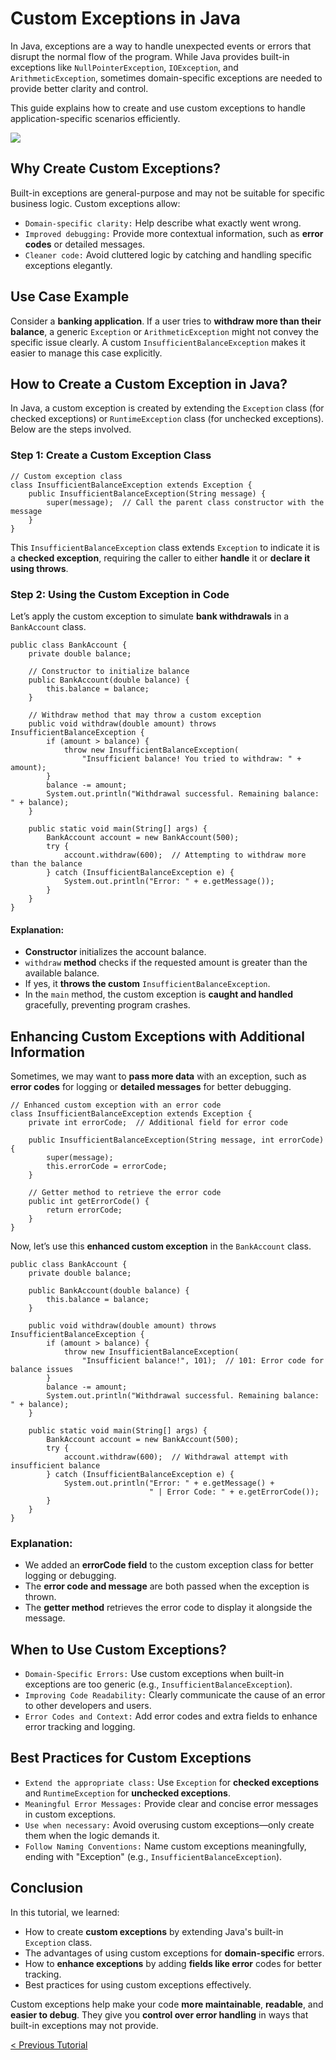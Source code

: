 # Custom Exceptions in Java
In Java, exceptions are a way to handle unexpected events or errors that disrupt the normal flow of the program. While Java provides built-in exceptions like `NullPointerException`, `IOException`, and `ArithmeticException`, sometimes domain-specific exceptions are needed to provide better clarity and control.

This guide explains how to create and use custom exceptions to handle application-specific scenarios efficiently.

[![](https://markdown-videos-api.jorgenkh.no/youtube/qHlqTuH262o)](https://youtu.be/qHlqTuH262o)

## Why Create Custom Exceptions?
Built-in exceptions are general-purpose and may not be suitable for specific business logic. Custom exceptions allow:
* `Domain-specific clarity:` Help describe what exactly went wrong.
* `Improved debugging:` Provide more contextual information, such as **error codes** or detailed messages.
* `Cleaner code:` Avoid cluttered logic by catching and handling specific exceptions elegantly.

## Use Case Example
Consider a **banking application**. If a user tries to **withdraw more than their balance**, a generic `Exception` or `ArithmeticException` might not convey the specific issue clearly. A custom `InsufficientBalanceException` makes it easier to manage this case explicitly.

## How to Create a Custom Exception in Java?
In Java, a custom exception is created by extending the `Exception` class (for checked exceptions) or `RuntimeException` class (for unchecked exceptions). Below are the steps involved.

### Step 1: Create a Custom Exception Class
```
// Custom exception class
class InsufficientBalanceException extends Exception {
    public InsufficientBalanceException(String message) {
        super(message);  // Call the parent class constructor with the message
    }
}
```
This `InsufficientBalanceException` class extends `Exception` to indicate it is a **checked exception**, requiring the caller to either **handle** it or **declare it using throws**.

### Step 2: Using the Custom Exception in Code
Let’s apply the custom exception to simulate **bank withdrawals** in a `BankAccount` class.
```
public class BankAccount {
    private double balance;

    // Constructor to initialize balance
    public BankAccount(double balance) {
        this.balance = balance;
    }

    // Withdraw method that may throw a custom exception
    public void withdraw(double amount) throws InsufficientBalanceException {
        if (amount > balance) {
            throw new InsufficientBalanceException(
                "Insufficient balance! You tried to withdraw: " + amount);
        }
        balance -= amount;
        System.out.println("Withdrawal successful. Remaining balance: " + balance);
    }

    public static void main(String[] args) {
        BankAccount account = new BankAccount(500);
        try {
            account.withdraw(600);  // Attempting to withdraw more than the balance
        } catch (InsufficientBalanceException e) {
            System.out.println("Error: " + e.getMessage());
        }
    }
}
```
#### Explanation:
* **Constructor** initializes the account balance.
* `withdraw` **method** checks if the requested amount is greater than the available balance.
* If yes, it **throws the custom** `InsufficientBalanceException`.
* In the `main` method, the custom exception is **caught and handled** gracefully, preventing program crashes.

## Enhancing Custom Exceptions with Additional Information
Sometimes, we may want to **pass more data** with an exception, such as **error codes** for logging or **detailed messages** for better debugging.
```
// Enhanced custom exception with an error code
class InsufficientBalanceException extends Exception {
    private int errorCode;  // Additional field for error code

    public InsufficientBalanceException(String message, int errorCode) {
        super(message);
        this.errorCode = errorCode;
    }

    // Getter method to retrieve the error code
    public int getErrorCode() {
        return errorCode;
    }
}
```
Now, let’s use this **enhanced custom exception** in the `BankAccount` class.

```
public class BankAccount {
    private double balance;

    public BankAccount(double balance) {
        this.balance = balance;
    }

    public void withdraw(double amount) throws InsufficientBalanceException {
        if (amount > balance) {
            throw new InsufficientBalanceException(
                "Insufficient balance!", 101);  // 101: Error code for balance issues
        }
        balance -= amount;
        System.out.println("Withdrawal successful. Remaining balance: " + balance);
    }

    public static void main(String[] args) {
        BankAccount account = new BankAccount(500);
        try {
            account.withdraw(600);  // Withdrawal attempt with insufficient balance
        } catch (InsufficientBalanceException e) {
            System.out.println("Error: " + e.getMessage() +
                               " | Error Code: " + e.getErrorCode());
        }
    }
}
```
### Explanation:
* We added an **errorCode field** to the custom exception class for better logging or debugging.
* The **error code and message** are both passed when the exception is thrown.
* The **getter method** retrieves the error code to display it alongside the message.

## When to Use Custom Exceptions?
* `Domain-Specific Errors:` Use custom exceptions when built-in exceptions are too generic (e.g., `InsufficientBalanceException`).
* `Improving Code Readability:` Clearly communicate the cause of an error to other developers and users.
* `Error Codes and Context:` Add error codes and extra fields to enhance error tracking and logging.

## Best Practices for Custom Exceptions
* `Extend the appropriate class:` Use `Exception` for **checked exceptions** and `RuntimeException` for **unchecked exceptions**.
* `Meaningful Error Messages:` Provide clear and concise error messages in custom exceptions.
* `Use when necessary:` Avoid overusing custom exceptions—only create them when the logic demands it.
* `Follow Naming Conventions:` Name custom exceptions meaningfully, ending with "Exception" (e.g., `InsufficientBalanceException`).

## Conclusion
In this tutorial, we learned:
* How to create **custom exceptions** by extending Java's built-in `Exception` class.
* The advantages of using custom exceptions for **domain-specific** errors.
* How to **enhance exceptions** by adding **fields like error** codes for better tracking.
* Best practices for using custom exceptions effectively.

Custom exceptions help make your code **more maintainable**, **readable**, and **easier to debug**. They give you **control over error handling** in ways that built-in exceptions may not provide.

[< Previous Tutorial](https://github.com/nakulmitra/java-tutorial/blob/master/exception-handling/throw-and-throws.md)